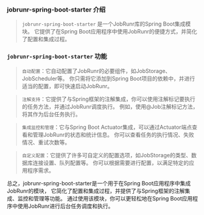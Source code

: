 ### jobrunr-spring-boot-starter 介绍

>`jobrunr-spring-boot-starter` 是一个JobRunr库的Spring Boot集成模块。
它提供了在Spring Boot应用程序中使用JobRunr的便捷方式，并简化了配置和集成过程。

### `jobrunr-spring-boot-starter` 功能
> `自动配置`：它自动配置了JobRunr的必要组件，如JobStorage、JobScheduler等。 
> 你只需将它添加到Spring Boot项目的依赖中，并进行适当的配置，即可快速启动JobRunr。

> `注解支持`：它提供了与Spring框架的注解集成，你可以使用注解标记要执行的任务方法，并通过JobRunr调度执行。
> 例如，使用@Job注解标记方法，将其作为后台任务执行。

> `集成监控和管理`：它与Spring Boot Actuator集成，可以通过Actuator端点查看和管理JobRunr的状态和统计信息。
> 你可以查看任务的执行情况、失败情况、重试次数等。

> `自定义配置`：它提供了许多可自定义的配置选项，如JobStorage的类型、数据库连接设置、队列配置等。
> 你可以根据需要进行配置，以满足特定的应用程序需求。

总之，jobrunr-spring-boot-starter是一个用于在Spring Boot应用程序中集成JobRunr的模块，
它简化了配置和集成过程，并提供了与Spring框架的注解集成、监控和管理等功能。
通过使用该模块，你可以更轻松地在Spring Boot应用程序中使用JobRunr进行后台任务调度和执行。